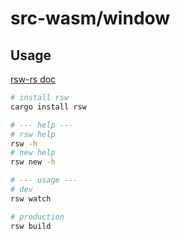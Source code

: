 # src-wasm/window

## Usage

[rsw-rs doc](https://github.com/lencx/rsw-rs)

```bash
# install rsw
cargo install rsw

# --- help ---
# rsw help
rsw -h
# new help
rsw new -h

# --- usage ---
# dev
rsw watch

# production
rsw build
```
